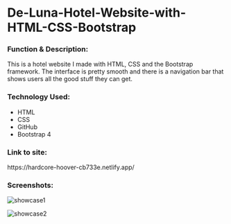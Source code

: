 # De-Luna-Hotel-Website-with-HTML-CSS-Bootstrap
<h3>Function & Description:</h3>

This is a hotel website I made with HTML, CSS and the Bootstrap framework. The interface is pretty smooth and there is a navigation bar that shows users all the good stuff they can get.

<h3>Technology Used:</h3>

- HTML
- CSS
- GitHub
- Bootstrap 4

<h3>Link to site:</h3>
https://hardcore-hoover-cb733e.netlify.app/

<h3>Screenshots:</h3>

![showcase1](https://user-images.githubusercontent.com/40691059/74165676-c15fbf80-4c25-11ea-9899-d00ba11568bb.PNG)

![showcase2](https://user-images.githubusercontent.com/40691059/74193113-19fb8080-4c57-11ea-89db-0cb8b89aa1c5.PNG)


